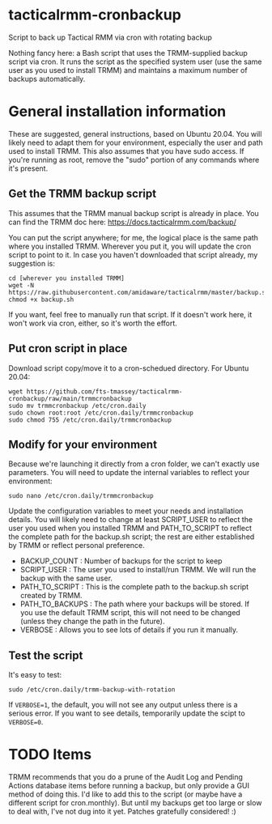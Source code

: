 # tacticalrmm-cronbackup
Script to back up Tactical RMM via cron with rotating backup

Nothing fancy here:  a Bash script that uses the TRMM-supplied backup script via cron.  It runs the script as the specified system user (use the same user as you used to install TRMM) and maintains a maximum number of backups automatically.

# General installation information
These are suggested, general instructions, based on Ubuntu 20.04.  You will likely need to adapt them for your environment, especially the user and path used to install TRMM.  This also assumes that you have sudo access.  If you're running as root, remove the "sudo" portion of any commands where it's present.

## Get the TRMM backup script
This assumes that the TRMM manual backup script is already in place.  You can find the TRMM doc here:  https://docs.tacticalrmm.com/backup/

You can put the script anywhere; for me, the logical place is the same path where you installed TRMM.  Wherever you put it, you will update the cron script to point to it.  In case you haven't downloaded that script already, my suggestion is:
```
cd [wherever you installed TRMM]
wget -N https://raw.githubusercontent.com/amidaware/tacticalrmm/master/backup.sh
chmod +x backup.sh
```
If you want, feel free to manually run that script.  If it doesn't work here, it won't work via cron, either, so it's worth the effort.

## Put cron script in place
Download script copy/move it to a cron-schedued directory.  For Ubuntu 20.04:
```
wget https://github.com/fts-tmassey/tacticalrmm-cronbackup/raw/main/trmmcronbackup
sudo mv trmmcronbackup /etc/cron.daily
sudo chown root:root /etc/cron.daily/trmmcronbackup
sudo chmod 755 /etc/cron.daily/trmmcronbackup
```
## Modify for your environment
Because we're launching it directly from a cron folder, we can't exactly use parameters.  You will need to update the internal variables to reflect your environment:
```
sudo nano /etc/cron.daily/trmmcronbackup
```
Update the configuration variables to meet your needs and installation details.  You will likely need to change at least SCRIPT_USER to reflect the user you used when you installed TRMM and PATH_TO_SCRIPT to reflect the complete path for the backup.sh script;  the rest are either established by TRMM
or reflect personal preference.
* BACKUP_COUNT : Number of backups for the script to keep
* SCRIPT_USER : The user you used to install/run TRMM.  We will run the backup with the same user.
* PATH_TO_SCRIPT : This is the complete path to the backup.sh script created by TRMM.
* PATH_TO_BACKUPS : The path where your backups will be stored.  If you use the default TRMM script, this will not need to be changed (unless they change the path in the future).
* VERBOSE : Allows you to see lots of details if you run it manually.

## Test the script
It's easy to test:
```
sudo /etc/cron.daily/trmm-backup-with-rotation
```
If `VERBOSE=1`, the default, you will not see any output unless there is a serious error.  If you want to see details, temporarily update the scipt to `VERBOSE=0`.

# TODO Items
TRMM recommends that you do a prune of the Audit Log and Pending Actions database items before running a backup, but only provide a GUI method of doing this.  I'd like to add this to the script (or maybe have a different script for cron.monthly).  But until my backups get too large or slow to deal with, I've not dug into it yet.  Patches gratefully considered!  :)
